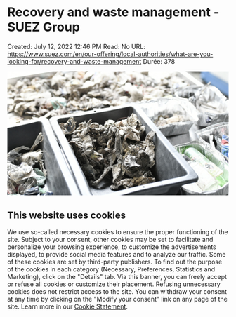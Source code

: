 # Recovery and waste management - SUEZ Group

Created: July 12, 2022 12:46 PM
Read: No
URL: https://www.suez.com/en/our-offering/local-authorities/what-are-you-looking-for/recovery-and-waste-management
Durée: 378

![recycling-and-waste-recovery.jpg](Recovery%20and%20waste%20management%20-%20SUEZ%20Group%209af51e1023d74e2bbe8c3c1528ad9a72/recycling-and-waste-recovery.jpg)

## This website uses cookies

We use so-called necessary cookies to ensure the proper functioning of the site. Subject to your consent, other cookies may be set to facilitate and personalize your browsing experience, to customize the advertisements displayed, to provide social media features and to analyze our traffic. Some of these cookies are set by third-party publishers. To find out the purpose of the cookies in each category (Necessary, Preferences, Statistics and Marketing), click on the "Details" tab. Via this banner, you can freely accept or refuse all cookies or customize their placement. Refusing unnecessary cookies does not restrict access to the site. You can withdraw your consent at any time by clicking on the "Modify your consent" link on any page of the site. Learn more in our [Cookie Statement](https://www.suez.com/en/cookies-policy).
